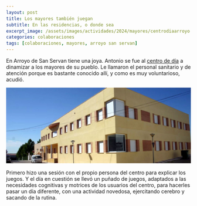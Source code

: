 ```yaml
---
layout: post
title: Los mayores también juegan
subtitle: En las residencias, o donde sea
excerpt_image: /assets/images/actividades/2024/mayores/centrodiaarroyo.jpg
categories: colaboraciones
tags: [colaboraciones, mayores, arroyo san servan]
---
```


En Arroyo de San Servan tiene una joya. Antonio se fue al [centro de día](https://arroyodesanservan.org/ayuntamiento/servicios-municipales/centro-de-dia/) a dinamizar a los mayores de su pueblo. Le llamaron el personal sanitario y de atención porque es bastante conocido allí, y como es muy voluntarioso, acudió.

![mayores](/assets/images/actividades/2024/mayores/centrodiaarroyo.jpg)

Primero hizo una sesión con el propio persona del centro para explicar los juegos. Y el día en cuestión se llevó un puñado de juegos, adaptados a las necesidades cognitivas y motrices de los usuarios del centro, para hacerles pasar un día diferente, con una actividad novedosa, ejercitando cerebro y sacando de la rutina.
